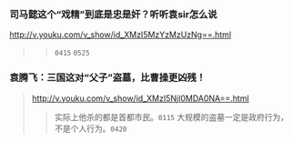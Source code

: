 ### 司马懿这个“戏精”到底是忠是奸？听听袁sir怎么说
http://v.youku.com/v_show/id_XMzI5MzYzMzUzNg==.html
> >`0415`
> >`0525`

### 袁腾飞：三国这对“父子”盗墓，比曹操更凶残！
> http://v.youku.com/v_show/id_XMzI5NjI0MDA0NA==.html
> > 实际上他杀的都是首都市民。`0115`
> > 大规模的盗墓一定是政府行为，不是个人行为。`0420`

